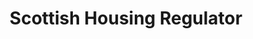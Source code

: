 ---
schema: default
title: Scottish Housing Regulator
description: public corporation controlled by Scottish Government
logo: ''
type:
- Other agency
portal_url: ''
org_url: https://www.housingregulator.gov.scot/
twitter_handle: shr_news
wikidata_qid: Q16933633
wdtk_id: scottish_housing_regulator
---
